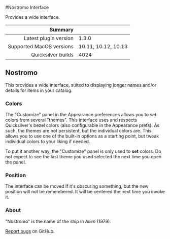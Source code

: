 #Nostromo Interface

Provides a wide interface.

 Summary                  | &nbsp; 
-------------------------:|:--------------------
 Latest plugin version    | 1.3.0
 Supported MacOS versions | 10.11, 10.12, 10.13
 Quicksilver builds       | 4024


## Nostromo

This provides a wide interface, suited to displaying longer names and/or
details for items in your catalog.

### Colors

The "Customize" panel in the Appearance preferences allows you to set colors
from several "themes". This interface uses and respects Quicksilver's bezel
colors (also configurable in the Appearance prefs). As such, the themes are
not persistent, but the individual colors are. This allows you to use one of
the built-in options as a starting point, but tweak individual colors to your
liking if needed.

To put it another way, the "Customize" panel is only used to **set** colors.
Do not expect to see the last theme you used selected the next time you open
the panel.

### Position

The interface can be moved if it's obscuring something, but the new position
will not be remembered. It will be centered the next time you invoke it.

### About

"Nostromo" is the name of the ship in _Alien_ (1979).

[Report bugs](https://github.com/skurfer/Nostromo/issues) on GitHub.